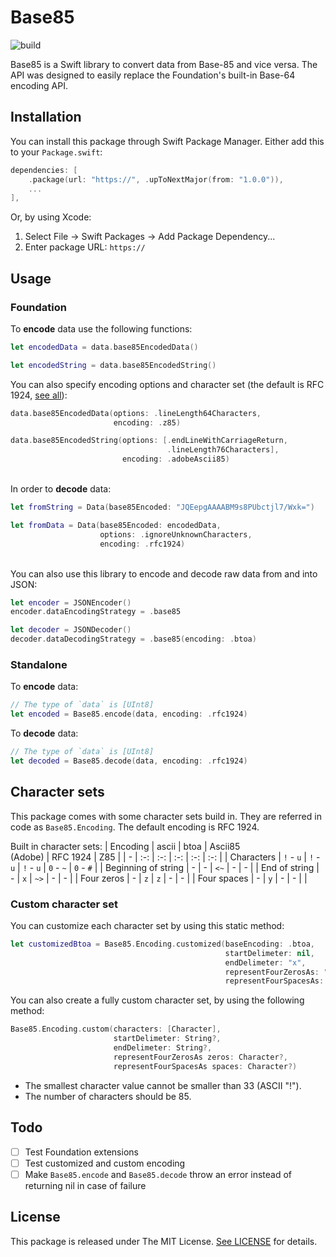 # Base85

![build](https://github.com/)

Base85 is a Swift library to convert data from Base-85 and vice versa. The API was designed to easily replace the Foundation's built-in Base-64 encoding API.

## Installation
You can install this package through Swift Package Manager. Either add this to your `Package.swift`:
```swift
dependencies: [
    .package(url: "https://", .upToNextMajor(from: "1.0.0")),
    ...
],
```
Or, by using Xcode:
1. Select File &rarr; Swift Packages &rarr; Add Package Dependency...
2. Enter package URL: `https://`

## Usage
### Foundation
To **encode** data use the following functions:
```swift
let encodedData = data.base85EncodedData()

let encodedString = data.base85EncodedString()
```
You can also specify encoding options and character set (the default is RFC 1924, [see all](#character-sets)):
```swift
data.base85EncodedData(options: .lineLength64Characters,
                       encoding: .z85)

data.base85EncodedString(options: [.endLineWithCarriageReturn,
                                   .lineLength76Characters],
                         encoding: .adobeAscii85)
```
\
In order to **decode** data:
```swift
let fromString = Data(base85Encoded: "JQEepgAAAABM9s8PUbctjl7/Wxk=")

let fromData = Data(base85Encoded: encodedData,
                    options: .ignoreUnknownCharacters,
                    encoding: .rfc1924)
```

\
You can also use this library to encode and decode raw data from and into JSON:
```swift
let encoder = JSONEncoder()
encoder.dataEncodingStrategy = .base85

let decoder = JSONDecoder()
decoder.dataDecodingStrategy = .base85(encoding: .btoa)
```

### Standalone
To **encode** data:
```swift
// The type of `data` is [UInt8]
let encoded = Base85.encode(data, encoding: .rfc1924)
```

To **decode** data:
```swift
// The type of `data` is [UInt8]
let decoded = Base85.decode(data, encoding: .rfc1924)
```

## Character sets
This package comes with some character sets build in. They are referred in code as `Base85.Encoding`. The default encoding is RFC 1924.

Built in character sets:
| Encoding            | ascii     | btoa      | Ascii85<br>(Adobe) | RFC 1924  | Z85      |
| -                   | :-:       | :-:       | :-:                | :-:       | :-:       |
| Characters          | `!` - `u` | `!` - `u` | `!` - `u`          | `0` - `~` | `0` - `#` |
| Beginning of string | -         | -         | `<~`               | -         | -         |
| End of string       | -         | `x`       | `~>`               | -         | -         |
| Four zeros          | -         | `z`       | `z`                | -         | -         |
| Four spaces         | -         | `y`       | -                  | -         |           |

### Custom character set
You can customize each character set by using this static method:
```swift
let customizedBtoa = Base85.Encoding.customized(baseEncoding: .btoa,
                                                startDelimeter: nil,
                                                endDelimeter: "x",
                                                representFourZerosAs: "z",
                                                representFourSpacesAs: nil)
```

You can also create a fully custom character set, by using the following method:
```swift
Base85.Encoding.custom(characters: [Character],
                       startDelimeter: String?,
                       endDelimeter: String?,
                       representFourZerosAs zeros: Character?,
                       representFourSpacesAs spaces: Character?)
```
- The smallest character value cannot be smaller than 33 (ASCII "!").
- The number of characters should be 85.

## Todo
- [ ] Test Foundation extensions
- [ ] Test customized and custom encoding
- [ ] Make `Base85.encode` and `Base85.decode` throw an error instead of returning nil in case of failure

## License
This package is released under The MIT License. [See LICENSE](LICENSE) for details.
